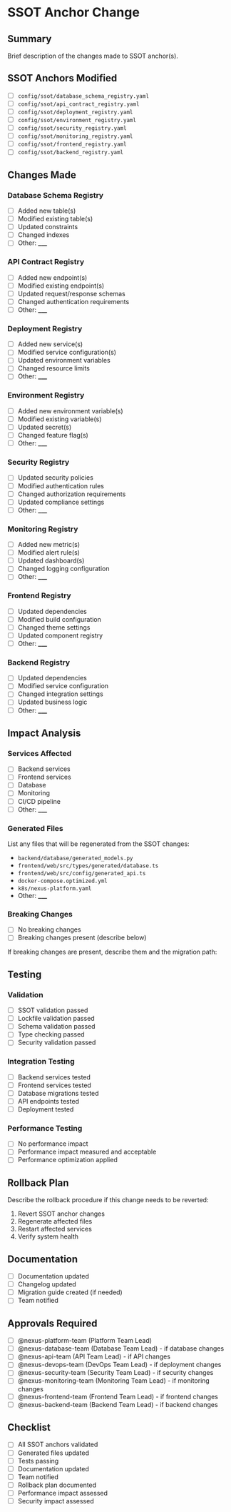 # SSOT Anchor Change

## Summary

Brief description of the changes made to SSOT anchor(s).

## SSOT Anchors Modified

- [ ] `config/ssot/database_schema_registry.yaml`
- [ ] `config/ssot/api_contract_registry.yaml`
- [ ] `config/ssot/deployment_registry.yaml`
- [ ] `config/ssot/environment_registry.yaml`
- [ ] `config/ssot/security_registry.yaml`
- [ ] `config/ssot/monitoring_registry.yaml`
- [ ] `config/ssot/frontend_registry.yaml`
- [ ] `config/ssot/backend_registry.yaml`

## Changes Made

### Database Schema Registry

- [ ] Added new table(s)
- [ ] Modified existing table(s)
- [ ] Updated constraints
- [ ] Changed indexes
- [ ] Other: ******\_\_\_******

### API Contract Registry

- [ ] Added new endpoint(s)
- [ ] Modified existing endpoint(s)
- [ ] Updated request/response schemas
- [ ] Changed authentication requirements
- [ ] Other: ******\_\_\_******

### Deployment Registry

- [ ] Added new service(s)
- [ ] Modified service configuration(s)
- [ ] Updated environment variables
- [ ] Changed resource limits
- [ ] Other: ******\_\_\_******

### Environment Registry

- [ ] Added new environment variable(s)
- [ ] Modified existing variable(s)
- [ ] Updated secret(s)
- [ ] Changed feature flag(s)
- [ ] Other: ******\_\_\_******

### Security Registry

- [ ] Updated security policies
- [ ] Modified authentication rules
- [ ] Changed authorization requirements
- [ ] Updated compliance settings
- [ ] Other: ******\_\_\_******

### Monitoring Registry

- [ ] Added new metric(s)
- [ ] Modified alert rule(s)
- [ ] Updated dashboard(s)
- [ ] Changed logging configuration
- [ ] Other: ******\_\_\_******

### Frontend Registry

- [ ] Updated dependencies
- [ ] Modified build configuration
- [ ] Changed theme settings
- [ ] Updated component registry
- [ ] Other: ******\_\_\_******

### Backend Registry

- [ ] Updated dependencies
- [ ] Modified service configuration
- [ ] Changed integration settings
- [ ] Updated business logic
- [ ] Other: ******\_\_\_******

## Impact Analysis

### Services Affected

- [ ] Backend services
- [ ] Frontend services
- [ ] Database
- [ ] Monitoring
- [ ] CI/CD pipeline
- [ ] Other: ******\_\_\_******

### Generated Files

List any files that will be regenerated from the SSOT changes:

- `backend/database/generated_models.py`
- `frontend/web/src/types/generated/database.ts`
- `frontend/web/src/config/generated_api.ts`
- `docker-compose.optimized.yml`
- `k8s/nexus-platform.yaml`
- Other: ******\_\_\_******

### Breaking Changes

- [ ] No breaking changes
- [ ] Breaking changes present (describe below)

If breaking changes are present, describe them and the migration path:

## Testing

### Validation

- [ ] SSOT validation passed
- [ ] Lockfile validation passed
- [ ] Schema validation passed
- [ ] Type checking passed
- [ ] Security validation passed

### Integration Testing

- [ ] Backend services tested
- [ ] Frontend services tested
- [ ] Database migrations tested
- [ ] API endpoints tested
- [ ] Deployment tested

### Performance Testing

- [ ] No performance impact
- [ ] Performance impact measured and acceptable
- [ ] Performance optimization applied

## Rollback Plan

Describe the rollback procedure if this change needs to be reverted:

1. Revert SSOT anchor changes
2. Regenerate affected files
3. Restart affected services
4. Verify system health

## Documentation

- [ ] Documentation updated
- [ ] Changelog updated
- [ ] Migration guide created (if needed)
- [ ] Team notified

## Approvals Required

- [ ] @nexus-platform-team (Platform Team Lead)
- [ ] @nexus-database-team (Database Team Lead) - if database changes
- [ ] @nexus-api-team (API Team Lead) - if API changes
- [ ] @nexus-devops-team (DevOps Team Lead) - if deployment changes
- [ ] @nexus-security-team (Security Team Lead) - if security changes
- [ ] @nexus-monitoring-team (Monitoring Team Lead) - if monitoring changes
- [ ] @nexus-frontend-team (Frontend Team Lead) - if frontend changes
- [ ] @nexus-backend-team (Backend Team Lead) - if backend changes

## Checklist

- [ ] All SSOT anchors validated
- [ ] Generated files updated
- [ ] Tests passing
- [ ] Documentation updated
- [ ] Team notified
- [ ] Rollback plan documented
- [ ] Performance impact assessed
- [ ] Security impact assessed
